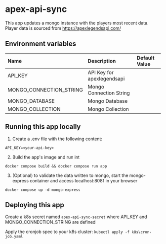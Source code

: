 # apex-api-sync

This app updates a mongo instance with the players most recent data.
Player data is sourced from https://apexlegendsapi.com/

## Environment variables

|Name|Description|Default Value|
|:-|:-|:-|
|API_KEY|API Key for apexlegendsapi||
|MONGO_CONNECTION_STRING|Mongo Connection String||
|MONGO_DATABASE|Mongo Database||
|MONGO_COLLECTION|Mongo Collection||

## Running this app locally

1. Create a .env file with the following content:
```
API_KEY=<your-api-key>
```

2. Build the app's image and run int
```shell
docker compose build && docker compose run app
```

3. (Optional) to validate the data written to mongo, start the mongo-express container and access localhost:8081 in your browser
```shell
docker compose up -d mongo-express
```

## Deploying this app

Create a k8s secret named `apex-api-sync-secret` where API_KEY and MONGO_CONNECTION_STRING are defined

Apply the cronjob spec to your k8s cluster:
`kubectl apply -f k8s\cron-job.yaml`
